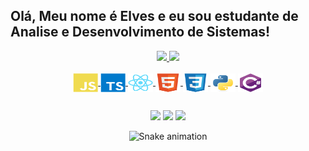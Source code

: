 ## Olá, Meu nome é Elves e eu sou estudante de Analise e Desenvolvimento de Sistemas!
<div align="center">
  <a href="https://github.com/elves-dev">
  <img height="180em" src="https://github-readme-stats.vercel.app/api?username=elves-dev&show_icons=true&theme=dark&include_all_commits=true&count_private=true"/>
  <img height="180em" src="https://github-readme-stats.vercel.app/api/top-langs/?username=elves-dev&layout=compact&langs_count=7&theme=dark"/>

<div style="display: inline_block"><br>
  <img align="center" alt="elves-Js" height="30" width="40" src="https://raw.githubusercontent.com/devicons/devicon/master/icons/javascript/javascript-plain.svg">
  <img align="center" alt="elves-Ts" height="30" width="40" src="https://raw.githubusercontent.com/devicons/devicon/master/icons/typescript/typescript-plain.svg">
  <img align="center" alt="elves-React" height="30" width="40" src="https://raw.githubusercontent.com/devicons/devicon/master/icons/react/react-original.svg">
  <img align="center" alt="elves-HTML" height="30" width="40" src="https://raw.githubusercontent.com/devicons/devicon/master/icons/html5/html5-original.svg">
  <img align="center" alt="elves-CSS" height="30" width="40" src="https://raw.githubusercontent.com/devicons/devicon/master/icons/css3/css3-original.svg">
  <img align="center" alt="elves-Python" height="30" width="40" src="https://raw.githubusercontent.com/devicons/devicon/master/icons/python/python-original.svg">
  <img align="center" alt="elves-Csharp" height="30" width="40" src="https://raw.githubusercontent.com/devicons/devicon/master/icons/csharp/csharp-original.svg">
</div>
  
  ##
 
<div> 
  
  <a href="https://instagram.com/elves.cmd" target="_blank"><img src="https://img.shields.io/badge/-Instagram-%23E4405F?style=for-the-badge&logo=instagram&logoColor=white" target="_blank"></a>
  <a href = "mailto:eu@elvesdev.com"><img src="https://img.shields.io/badge/-Gmail-%23333?style=for-the-badge&logo=gmail&logoColor=white" target="_blank"></a>
  <a href="https://www.linkedin.com/in/elves-santos-6b0699203" target="_blank"><img src="https://img.shields.io/badge/-LinkedIn-%230077B5?style=for-the-badge&logo=linkedin&logoColor=white" target="_blank"></a> 
 
  ![Snake animation](https://github.com/elves-dev/elves-dev/blob/output/github-contribution-grid-snake.svg)
 
</div>
